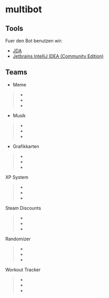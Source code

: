 # multibot

## Tools
Fuer den Bot benutzen wir: 
- [JDA](https://github.com/DV8FromTheWorld/JDA)
- [Jetbrains IntelliJ IDEA (Community Edition)](https://www.jetbrains.com/de-de/idea/)

## Teams
- Meme
> -
> -
> -
- Musik
> -
> -
> -
- Grafikkarten
> -
> -
> -
XP System
> -
> -
> -
Steam Discounts
> -
> -
> -
Randomizer
> -
> -
> -
Workout Tracker
> -
> -
> -
